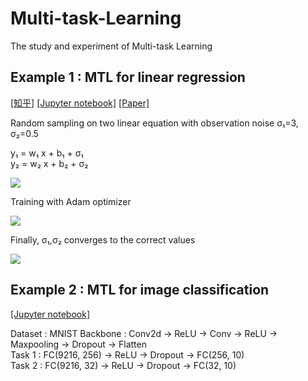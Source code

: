 # Multi-task-Learning
The study and experiment of Multi-task Learning

## Example 1 : MTL for linear regression

[[知乎]](https://zhuanlan.zhihu.com/p/474528861)
[[Jupyter notebook]](https://github.com/KaffeeCat/Multi-task-Learning/blob/main/mtl_linear_regression.ipynb)
[[Paper]](https://openaccess.thecvf.com/content_cvpr_2018/html/Kendall_Multi-Task_Learning_Using_CVPR_2018_paper.html)

Random sampling on two linear equation with observation noise σ₁=3, σ₂=0.5<br>

y₁ = w₁ x + b₁ + σ₁<br>
y₂ = w₂ x + b₂ + σ₂<br>

![](https://pic4.zhimg.com/80/v2-0172d99d00c73a9a63e0425162794b6c_1440w.png)


Training with Adam optimizer

![](https://pica.zhimg.com/80/v2-d5af1c8dd44990334d520d24e1a60411_1440w.png)

Finally, σ₁,σ₂ converges to the correct values

![](https://pic1.zhimg.com/80/v2-c33d496b8f63f33c7325a2288e7fe0ed_1440w.png)

## Example 2 : MTL for image classification

[[Jupyter notebook]](https://github.com/KaffeeCat/Multi-task-Learning/blob/main/mtl_linear_regression.ipynb)

Dataset : MNIST
Backbone : Conv2d → ReLU → Conv → ReLU → Maxpooling → Dropout → Flatten <br>
Task 1 : FC(9216, 256) → ReLU → Dropout → FC(256, 10) <br>
Task 2 : FC(9216,  32) → ReLU → Dropout → FC(32,  10) <br>